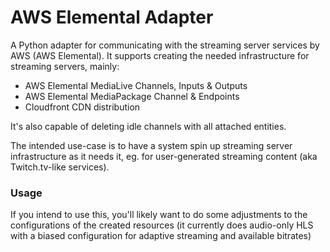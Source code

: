 # AWS Elemental Adapter

A Python adapter for communicating with the streaming server services by AWS (AWS Elemental). It supports creating the needed infrastructure for streaming servers, mainly:
- AWS Elemental MediaLive Channels, Inputs & Outputs
- AWS Elemental MediaPackage Channel & Endpoints
- Cloudfront CDN distribution

It's also capable of deleting idle channels with all attached entities.

The intended use-case is to have a system spin up streaming server infrastructure as it needs it, eg. for user-generated streaming content (aka Twitch.tv-like services).

### Usage

If you intend to use this, you'll likely want to do some adjustments to the configurations of the created resources (it currently does audio-only HLS with a biased configuration for adaptive streaming and available bitrates)
